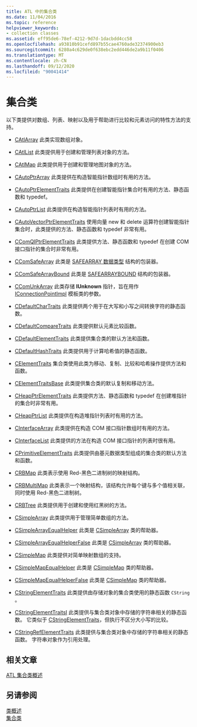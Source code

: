 ```yaml
---
title: ATL 中的集合类
ms.date: 11/04/2016
ms.topic: reference
helpviewer_keywords:
- collection classes
ms.assetid: eff95de6-78ef-4212-9d7d-1dacbdd4cc58
ms.openlocfilehash: a93810b91cefd897b55cae4760ade32374900eb3
ms.sourcegitcommit: 6280a4c629de0f638ebc2edd446de2a9b11f0406
ms.translationtype: MT
ms.contentlocale: zh-CN
ms.lasthandoff: 09/12/2020
ms.locfileid: "90041414"
---
```

# <a name="collection-classes"></a>集合类

以下类提供对数组、列表、映射以及用于帮助进行比较和元素访问的特性方法的支持。

- [CAtlArray](../atl/reference/catlarray-class.md) 此类实现数组对象。

- [CAtlList](../atl/reference/catllist-class.md) 此类提供用于创建和管理列表对象的方法。

- [CAtlMap](../atl/reference/catlmap-class.md) 此类提供用于创建和管理地图对象的方法。

- [CAutoPtrArray](../atl/reference/cautoptrarray-class.md) 此类提供在构造智能指针数组时有用的方法。

- [CAutoPtrElementTraits](../atl/reference/cautoptrelementtraits-class.md) 此类提供在创建智能指针集合时有用的方法、静态函数和 typedef。

- [CAutoPtrList](../atl/reference/cautoptrlist-class.md) 此类提供在构造智能指针列表时有用的方法。

- [CAutoVectorPtrElementTraits](../atl/reference/cautovectorptrelementtraits-class.md) 使用向量 new 和 delete 运算符创建智能指针集合时，此类提供的方法、静态函数和 typedef 非常有用。

- [CComQIPtrElementTraits](../atl/reference/ccomqiptrelementtraits-class.md) 此类提供方法、静态函数和 typedef 在创建 COM 接口指针的集合时非常有用。

- [CComSafeArray](../atl/reference/ccomsafearray-class.md) 此类是 [SAFEARRAY 数据类型](/windows/win32/api/oaidl/ns-oaidl-safearray) 结构的包装器。

- [CComSafeArrayBound](../atl/reference/ccomsafearraybound-class.md) 此类是 [SAFEARRAYBOUND](/windows/win32/api/oaidl/ns-oaidl-safearraybound) 结构的包装器。

- [CComUnkArray](../atl/reference/ccomunkarray-class.md) 此类存储 **IUnknown** 指针，旨在用作 [IConnectionPointImpl](../atl/reference/iconnectionpointimpl-class.md) 模板类的参数。

- [CDefaultCharTraits](../atl/reference/cdefaultchartraits-class.md) 此类提供两个用于在大写和小写之间转换字符的静态函数。

- [CDefaultCompareTraits](../atl/reference/cdefaultcomparetraits-class.md) 此类提供默认元素比较函数。

- [CDefaultElementTraits](../atl/reference/cdefaultelementtraits-class.md) 此类提供集合类的默认方法和函数。

- [CDefaultHashTraits](../atl/reference/cdefaulthashtraits-class.md) 此类提供用于计算哈希值的静态函数。

- [CElementTraits](../atl/reference/celementtraits-class.md) 集合类使用此类为移动、复制、比较和哈希操作提供方法和函数。

- [CElementTraitsBase](../atl/reference/celementtraitsbase-class.md) 此类提供集合类的默认复制和移动方法。

- [CHeapPtrElementTraits](../atl/reference/cheapptrelementtraits-class.md) 此类提供方法、静态函数和 typedef 在创建堆指针的集合时非常有用。

- [CHeapPtrList](../atl/reference/cheapptrlist-class.md) 此类提供在构造堆指针列表时有用的方法。

- [CInterfaceArray](../atl/reference/cinterfacearray-class.md) 此类提供在构造 COM 接口指针数组时有用的方法。

- [CInterfaceList](../atl/reference/cinterfacelist-class.md) 此类提供的方法在构造 COM 接口指针的列表时很有用。

- [CPrimitiveElementTraits](../atl/reference/cprimitiveelementtraits-class.md) 此类提供由基元数据类型组成的集合类的默认方法和函数。

- [CRBMap](../atl/reference/crbmap-class.md) 此类表示使用 Red-黑色二进制树的映射结构。

- [CRBMultiMap](../atl/reference/crbmultimap-class.md) 此类表示一个映射结构，该结构允许每个键与多个值相关联，同时使用 Red-黑色二进制树。

- [CRBTree](../atl/reference/crbtree-class.md) 此类提供用于创建和使用红黑树的方法。

- [CSimpleArray](../atl/reference/csimplearray-class.md) 此类提供用于管理简单数组的方法。

- [CSimpleArrayEqualHelper](../atl/reference/csimplearrayequalhelper-class.md) 此类是 [CSimpleArray](../atl/reference/csimplearray-class.md) 类的帮助器。

- [CSimpleArrayEqualHelperFalse](../atl/reference/csimplearrayequalhelperfalse-class.md) 此类是 [CSimpleArray](../atl/reference/csimplearray-class.md) 类的帮助器。

- [CSimpleMap](../atl/reference/csimplemap-class.md) 此类提供对简单映射数组的支持。

- [CSimpleMapEqualHelper](../atl/reference/csimplemapequalhelper-class.md) 此类是 [CSimpleMap](../atl/reference/csimplemap-class.md) 类的帮助器。

- [CSimpleMapEqualHelperFalse](../atl/reference/csimplemapequalhelperfalse-class.md) 此类是 [CSimpleMap](../atl/reference/csimplemap-class.md) 类的帮助器。

- [CStringElementTraits](../atl/reference/cstringelementtraits-class.md) 此类提供由存储对象的集合类使用的静态函数 `CString` 。

- [CStringElementTraitsI](../atl/reference/cstringelementtraitsi-class.md) 此类提供与集合类对象中存储的字符串相关的静态函数。 它类似于 [CStringElementTraits](../atl/reference/cstringelementtraits-class.md)，但执行不区分大小写的比较。

- [CStringRefElementTraits](../atl/reference/cstringrefelementtraits-class.md) 此类提供与集合类对象中存储的字符串相关的静态函数。 字符串对象作为引用处理。

## <a name="related-articles"></a>相关文章

[ATL 集合类概述](../atl/atl-collection-classes.md)

## <a name="see-also"></a>另请参阅

[类概述](../atl/atl-class-overview.md)<br/>
[集合类](../atl/atl-collection-classes.md)
